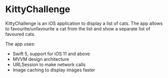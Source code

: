 # KittyChallenge

KittyChallenge is an iOS application to display a list of cats. The app allows to favourite/unfavourite a cat from the list and show a separate list of favoured cats.

The app uses:

- Swift 5, support for iOS 11 and above
- MVVM design architecture
- URLSession to make network calls
- Image caching to display images faster
